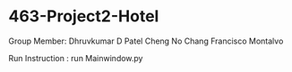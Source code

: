 # 463-Project2-Hotel

Group Member:
Dhruvkumar D Patel
Cheng No Chang
Francisco Montalvo


Run Instruction :
run Mainwindow.py
